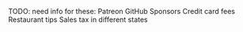 TODO: need info for these:
Patreon
GitHub Sponsors
Credit card fees
Restaurant tips
Sales tax in different states
